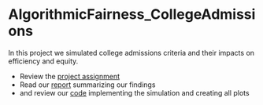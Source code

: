 # AlgorithmicFairness_CollegeAdmissions


 In this project we simulated college admissions criteria and their impacts on efficiency and equity.  
 * Review the [project assignment](DCDS_Project1_Assignment.pdf)
 * Read our [report](DCDS_Project1_Report.pdf) summarizing our findings   
 * and review our [code](Project1_biasmitigation.ipynb) implementing the simulation and creating all plots    
